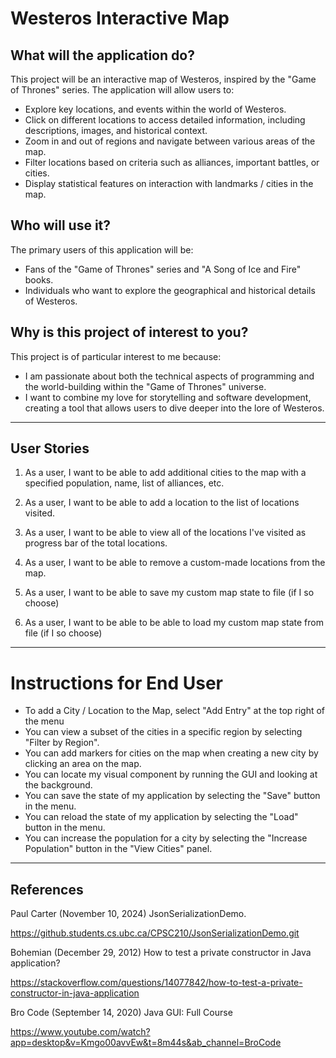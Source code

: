 # Westeros Interactive Map

## What will the application do?

This project will be an interactive map of Westeros, inspired by the "Game of Thrones" series. The application will allow users to:

- Explore key locations, and events within the world of Westeros.
- Click on different locations to access detailed information, including descriptions, images, and historical context.
- Zoom in and out of regions and navigate between various areas of the map.
- Filter locations based on criteria such as alliances, important battles, or cities.
- Display statistical features on interaction with landmarks / cities in the map.
  
## Who will use it?

The primary users of this application will be:

- Fans of the "Game of Thrones" series and "A Song of Ice and Fire" books.
- Individuals who want to explore the geographical and historical details of Westeros.

## Why is this project of interest to you?

This project is of particular interest to me because:

- I am passionate about both the technical aspects of programming and the world-building within the "Game of Thrones" universe.
- I want to combine my love for storytelling and software development, creating a tool that allows users to dive deeper into the lore of Westeros.

---

## User Stories

1. As a user, I want to be able to add additional cities to the map with a specified population, name, list of alliances, etc.

2. As a user, I want to be able to add a location to the list of locations visited.

3. As a user, I want to be able to view all of the locations I've visited as progress bar of the total locations.

3. As a user, I want to be able to remove a custom-made locations from the map.

4. As a user, I want to be able to save my custom map state to file (if I so choose)

5. As a user, I want to be able to be able to load my custom map state from file (if I so choose)

---

# Instructions for End User
- To add a City / Location to the Map, select "Add Entry" at the top right of the menu
- You can view a subset of the cities in a specific region by selecting "Filter by Region".
- You can add markers for cities on the map when creating a new city by clicking an area on the map.
- You can locate my visual component by running the GUI and looking at the background.
- You can save the state of my application by selecting the "Save" button in the menu.
- You can reload the state of my application by selecting the "Load" button in the menu.
- You can increase the population for a city by selecting the "Increase Population" button in the "View Cities" panel.

---

## References

Paul Carter (November 10, 2024) JsonSerializationDemo.

https://github.students.cs.ubc.ca/CPSC210/JsonSerializationDemo.git

Bohemian (December 29, 2012) How to test a private constructor in Java application?

https://stackoverflow.com/questions/14077842/how-to-test-a-private-constructor-in-java-application

Bro Code (September 14, 2020) Java GUI: Full Course

https://www.youtube.com/watch?app=desktop&v=Kmgo00avvEw&t=8m44s&ab_channel=BroCode
